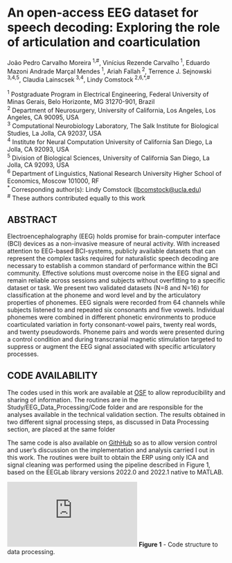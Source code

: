 # An open-access EEG dataset for speech decoding: Exploring the role of articulation and coarticulation


João Pedro Carvalho Moreira<sup> 1,#</sup>, Vinícius Rezende Carvalho<sup> 1</sup>, Eduardo Mazoni Andrade Marçal Mendes<sup> 1</sup>, Ariah Fallah<sup> 2</sup>, Terrence J. Sejnowski<sup> 3,4,5</sup>, Claudia Lainscsek<sup> 3,4</sup>, Lindy Comstock<sup> 2,6,*,#</sup><br>

<sup>1</sup> Postgraduate Program in Electrical Engineering, Federal University of Minas Gerais, Belo Horizonte, MG 31270-901, Brazil<br>
<sup>2</sup> Department of Neurosurgery, University of California, Los Angeles, Los Angeles, CA 90095, USA<br>
<sup>3</sup> Computational Neurobiology Laboratory, The Salk Institute for Biological Studies, La Jolla, CA 92037, USA<br>
<sup>4</sup> Institute for Neural Computation University of California San Diego, La Jolla, CA 92093, USA<br>
<sup>5</sup> Division of Biological Sciences, University of California San Diego, La Jolla, CA 92093, USA<br>
<sup>6</sup> Department of Linguistics, National Research University Higher School of Economics, Moscow 101000, RF<br>
<sup>*</sup> Corresponding author(s): Lindy Comstock (lbcomstock@ucla.edu)<br>
<sup>#</sup> These authors contributed equally to this work


## ABSTRACT

Electroencephalography (EEG) holds promise for brain-computer interface (BCI) devices as a non-invasive measure of neural activity. With increased attention to EEG-based BCI-systems, publicly available datasets that can represent the complex tasks required for naturalistic speech decoding are necessary to establish a common standard of performance within the BCI community. Effective solutions must overcome noise in the EEG signal and remain reliable across sessions and subjects without overfitting to a specific dataset or task. We present two validated datasets (N=8 and N=16) for classification at the phoneme and word level and by the articulatory properties of phonemes. EEG signals were recorded from 64 channels while subjects listened to and repeated six consonants and five vowels. Individual phonemes were combined in different phonetic environments to produce coarticulated variation in forty consonant-vowel pairs, twenty real words, and twenty pseudowords. Phoneme pairs and words were presented during a control condition and during transcranial magnetic stimulation targeted to suppress or augment the EEG signal associated with specific articulatory processes.

## CODE AVAILABILITY

The codes used in this work are available at [OSF](https://osf.io/e82p9/) to allow reproducibility and sharing of information. The routines are in the
Study/EEG_Data_Processing/Code folder and are responsible for the analyses available in the technical validation section. The results obtained in two different signal processing steps, as discussed in Data Processing section, are placed at the same folder 

The same code is also available on [GithHub](https://github.com/mcjpedro/speech_decoding) so as to allow version control and user’s discussion on the implementation and analysis carried I out in this work. The routines were built to obtain the ERP using only ICA and signal cleaning was performed using the pipeline described in Figure 1, based on the EEGLab library versions 2022.0 and 2022.1 native to MATLAB.

![alt text](https://github.com/mcjpedro/speech_decoding/blob/main/figures/code_structure.pdf?raw=true)
**Figure 1** - Code structure to data processing.
